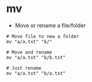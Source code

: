 # mv

- Move or rename a file/folder

```shell
# Move file to new a folder
mv "a/a.txt" "b/"

# Move and rename
mv "a/a.txt" "b/b.txt"

# Just rename
mv "a/a.txt" "b/a.txt"
```
